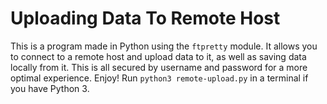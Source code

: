 # Uploading Data To Remote Host
This is a program made in Python using the `ftpretty` module. It allows you to connect to a remote host and upload data to it, as well as saving data locally from it. This is all secured by username and password for a more optimal experience. Enjoy! Run `python3 remote-upload.py` in a terminal if you have Python 3.
